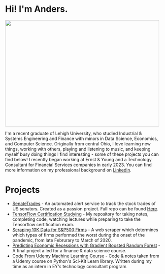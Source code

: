 # Hi! I'm Anders. #

<img src="res/headshot.jpg" height=345 width=500>

<p>
    I'm a recent graduate of Lehigh University, who studied Industrial & Systems Engineering and Finance with minors in Data Science, Economics, and Computer Science. Originally from central Ohio, I love learning new things, working with others, playing and listening to music, and keeping myself busy doing things I find interesting - some of these projects you can find below! I recently began working at Ernst & Young and a Technology Consultant for Financial Services companies in early 2023. You can find more information on my professional background on <a href="https://www.linkedin.com/in/anders-seline/">LinkedIn</a>.
</p>

# Projects #

<ul>
    <li><a href="https://anderseline.github.io/senatetrades.io/">SenateTrades</a> - An automated alert service to track the stock trades of US senators. Created as a passion project. Full repo can be found <a href="https://github.com/anderseline/SenateTrades">Here</a>.</li>
    <li><a href="https://github.com/anderseline/TensorFlowLearning">TensorFlow Certification Studying</a> - My repository for taking notes, completing code, watching lectures while preparing to take the Tensorflow certification exam.</li>
      <li><a href="https://github.com/anderseline/FirmCovidPerformance">Scraping 10K Data for S&P500 Firms</a> - A web scraper which determines which types of firms performed the worst during the onset of the pandemic, from late Februrary to March of 2020.</li>
    <li><a href="https://github.com/anderseline/MLRecessionIndication">Predicting Economic Recessions with Gradient Boosted Random Forest</a> - A final project a led for a finance & data science course.</li>
        <li><a href="https://github.com/anderseline/Python-ML">Code From Udemy Machine Learning Course</a> - Code & notes taken from a Udemy course on Python's Sci-Kit Learn library. Written during my time as an intern in EY's technology consultant program.</li>
</ul>
